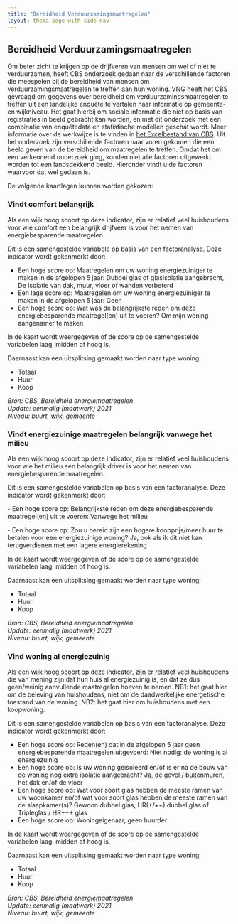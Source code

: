 ```yaml
---
title: "Bereidheid Verduurzamingsmaatregelen"
layout: thema-page-with-side-nav
---
```


## Bereidheid Verduurzamingsmaatregelen

Om beter zicht te krijgen op de drijfveren van mensen om wel of niet te verduurzamen, heeft CBS onderzoek gedaan naar de verschillende factoren die meespelen bij de bereidheid van mensen om verduurzamingsmaatregelen te treffen aan hun woning. 
VNG heeft het CBS gevraagd om gegevens over bereidheid om verduurzamingsmaatregelen te treffen uit een landelijke enquête te vertalen naar informatie op gemeente- en wijkniveau. Het gaat hierbij om sociale informatie die niet op basis van 
registraties in beeld gebracht kan worden, en met dit onderzoek met een combinatie van enquêtedata en statistische modellen geschat wordt. Meer informatie over de werkwijze is te vinden in 
[het Excelbestand van CBS](https://www.cbs.nl/nl-nl/maatwerk/2023/14/bereidheid-energietransitiemaatregelen-2021). 
Uit het onderzoek zijn verschillende factoren naar voren gekomen die een beeld geven van de bereidheid om maatregelen te treffen. Omdat het om een verkennend onderzoek ging, konden niet alle factoren uitgewerkt worden tot een landsdekkend beeld. 
Hieronder vindt u de factoren waarvoor dat wel gedaan is.

De volgende kaartlagen kunnen worden gekozen:

### Vindt comfort belangrijk

Als een wijk hoog scoort op deze indicator, zijn er relatief veel huishoudens voor wie comfort een belangrijk drijfveer is voor het nemen van energiebesparende maatregelen.

Dit is een samengestelde variabele op basis van een factoranalyse. Deze indicator wordt gekenmerkt door:

- Een hoge score op: Maatregelen om uw woning energiezuiniger te maken in de afgelopen 5 jaar: Dubbel glas of glasisolatie aangebracht, De isolatie van dak, muur, vloer of wanden verbeterd
- Een lage score op: Maatregelen om uw woning energiezuiniger te maken in de afgelopen 5 jaar: Geen
- Een hoge score op: Wat was de belangrijkste reden om deze energiebesparende maatregel(en) uit te voeren? Om mijn woning aangenamer te maken

In de kaart wordt weergegeven of de score op de samengestelde variabelen laag, midden of hoog is.

Daarnaast kan een uitsplitsing gemaakt worden naar type woning:

- Totaal
- Huur
- Koop

_Bron: CBS, Bereidheid energiemaatregelen_<br/>
_Update: eenmalig (maatwerk) 2021_<br/>
_Niveau: buurt, wijk, gemeente_

### Vindt energiezuinige maatregelen belangrijk vanwege het milieu

Als een wijk hoog scoort op deze indicator, zijn er relatief veel huishoudens voor wie het milieu een belangrijk driver is voor het nemen van energiebesparende maatregelen.

Dit is een samengestelde variabelen op basis van een factoranalyse. Deze indicator wordt gekenmerkt door:

\- Een hoge score op: Belangrijkste reden om deze energiebesparende maatregel(en) uit te voeren: Vanwege het milieu

\- Een hoge score op: Zou u bereid zijn een hogere koopprijs/meer huur te betalen voor een energiezuinige woning? Ja, ook als ik dit niet kan terugverdienen met een lagere energierekening

In de kaart wordt weergegeven of de score op de samengestelde variabelen laag, midden of hoog is.

Daarnaast kan een uitsplitsing gemaakt worden naar type woning:

- Totaal
- Huur
- Koop

_Bron: CBS, Bereidheid energiemaatregelen_<br/>
_Update: eenmalig (maatwerk) 2021_<br/>
_Niveau: buurt, wijk, gemeente_

### Vind woning al energiezuinig

Als een wijk hoog scoort op deze indicator, zijn er relatief veel huishoudens die van mening zijn dat hun huis al energiezuinig is, en dat ze dus geen/weinig aanvullende maatregelen hoeven te nemen. NB1: het gaat hier om de beleving van huishoudens, niet om de daadwerkelijke energetische toestand van de woning. NB2: het gaat hier om huishoudens met een koopwoning.

Dit is een samengestelde variabelen op basis van een factoranalyse. Deze indicator wordt gekenmerkt door:

- Een hoge score op: Reden(en) dat in de afgelopen 5 jaar geen energiebesparende maatregelen uitgevoerd: Niet nodig: de woning is al energiezuinig
- Een hoge score op: Is uw woning geïsoleerd en/of is er na de bouw van de woning nog extra isolatie aangebracht? Ja, de gevel / buitenmuren, het dak en/of de vloer
- Een hoge score op: Wat voor soort glas hebben de meeste ramen van uw woonkamer en/of wat voor soort glas hebben de meeste ramen van de slaapkamer(s)? Gewoon dubbel glas, HR(+/++) dubbel glas of Tripleglas / HR+++ glas
- Een hoge score op: Woningeigenaar, geen huurder

In de kaart wordt weergegeven of de score op de samengestelde variabelen laag, midden of hoog is.

Daarnaast kan een uitsplitsing gemaakt worden naar type woning:

- Totaal
- Huur
- Koop

_Bron: CBS, Bereidheid energiemaatregelen_<br/>
_Update: eenmalig (maatwerk) 2021_<br/>
_Niveau: buurt, wijk, gemeente_
